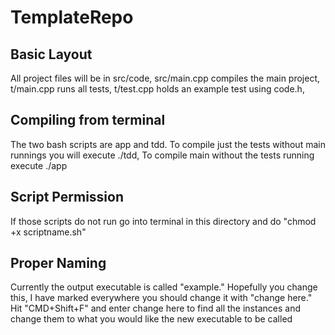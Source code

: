 # TemplateRepo
## Basic Layout
All project files will be in src/code,
src/main.cpp compiles the main project,
t/main.cpp runs all tests,
t/test.cpp holds an example test using code.h,
## Compiling from terminal
The two bash scripts are app and tdd.
To compile just the tests without main runnings you will execute ./tdd,
To compile main without the tests running execute ./app

## Script Permission
If those scripts do not run go into terminal in this directory and do
"chmod +x scriptname.sh"


## Proper Naming
Currently the output executable is called "example." Hopefully you change this, I have marked everywhere you should change it with "change here."
Hit "CMD+Shift+F" and enter change here to find all the instances and change them to what you would like the new executable to be called